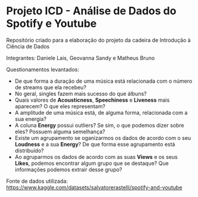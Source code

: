 # Projeto ICD - Análise de Dados do Spotify e Youtube
Repositório criado para a elaboração do projeto da cadeira de Introdução à Ciência de Dados

Integrantes: Daniele Lais, Geovanna Sandy e Matheus Bruno

Questionamentos levantados: 

- De que forma a duração de uma música está relacionada com o número de streams que ela recebeu?
- No geral, singles fazem mais sucesso do que álbuns?
- Quais valores de **Acousticness**, **Speechiness** e **Liveness** mais aparecem? O que eles representam?
- A amplitude de uma música está, de alguma forma, relacionada com a sua energia?
- A coluna **Energy** possui outliers? Se sim, o que podemos dizer sobre eles? Possuem alguma semelhança?
- Existe um agrupamento se oganizarmos os dados de acordo com o seu **Loudness** e a sua **Energy**? De que forma esse agrupamento está distribuído?
- Ao agruparmos os dados de acordo com as suas **Views** e os seus **Likes**, podemos encontrar algum grupo que se destaque? Que informações podemos extrair desse grupo?

Fonte de dados utilizada: https://www.kaggle.com/datasets/salvatorerastelli/spotify-and-youtube

